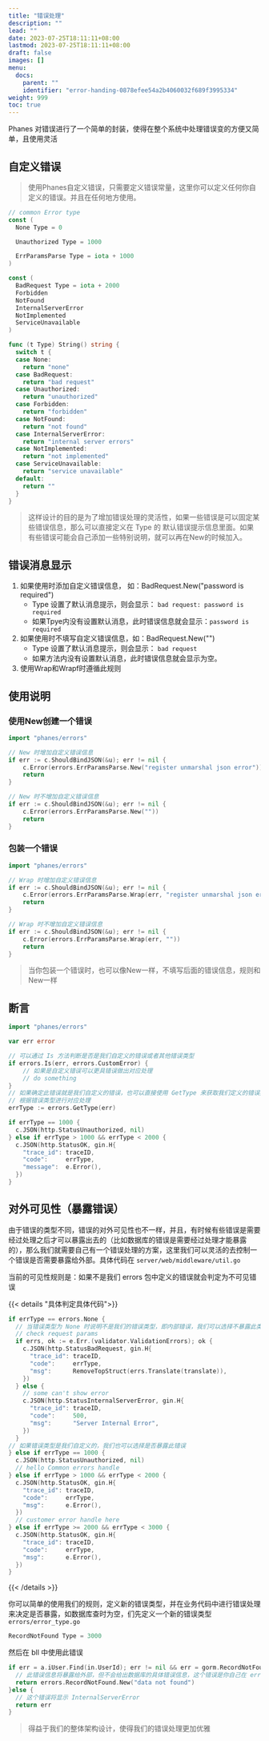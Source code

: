 ```yaml
---
title: "错误处理"
description: ""
lead: ""
date: 2023-07-25T18:11:11+08:00
lastmod: 2023-07-25T18:11:11+08:00
draft: false
images: []
menu:
  docs:
    parent: ""
    identifier: "error-handing-0878efee54a2b4060032f689f3995334"
weight: 999
toc: true
---
```


Phanes 对错误进行了一个简单的封装，使得在整个系统中处理错误变的方便又简单，且使用灵活

## 自定义错误

> 使用Phanes自定义错误，只需要定义错误常量，这里你可以定义任何你自定义的错误。并且在任何地方使用。

```Go
// common Error type
const (
  None Type = 0

  Unauthorized Type = 1000

  ErrParamsParse Type = iota + 1000
)

const (
  BadRequest Type = iota + 2000
  Forbidden
  NotFound
  InternalServerError
  NotImplemented
  ServiceUnavailable
)

func (t Type) String() string {
  switch t {
  case None:
    return "none"
  case BadRequest:
    return "bad request"
  case Unauthorized:
    return "unauthorized"
  case Forbidden:
    return "forbidden"
  case NotFound:
    return "not found"
  case InternalServerError:
    return "internal server errors"
  case NotImplemented:
    return "not implemented"
  case ServiceUnavailable:
    return "service unavailable"
  default:
    return ""
  }
}
```

> 这样设计的目的是为了增加错误处理的灵活性，如果一些错误是可以固定某些错误信息，那么可以直接定义在 Type 的 默认错误提示信息里面。如果有些错误可能会自己添加一些特别说明，就可以再在New的时候加入。

## 错误消息显示

1. 如果使用时添加自定义错误信息， 如：BadRequest.New("password is required")
    - Type 设置了默认消息提示，则会显示： `bad request: password is required`
    - 如果Tpye内没有设置默认消息，此时错误信息就会显示：`password is required`
2. 如果使用时不填写自定义错误信息，如：BadRequest.New("")
    - Type 设置了默认消息提示，则会显示： `bad request`
    - 如果方法内没有设置默认消息，此时错误信息就会显示为空。
3. 使用Wrap和Wrapf时遵循此规则

## 使用说明

### 使用New创建一个错误

```Go
import "phanes/errors"

// New 时增加自定义错误信息
if err := c.ShouldBindJSON(&u); err != nil {
    c.Error(errors.ErrParamsParse.New("register unmarshal json error"))
    return
}

// New 时不增加自定义错误信息
if err := c.ShouldBindJSON(&u); err != nil {
    c.Error(errors.ErrParamsParse.New(""))
    return
}

```

### 包装一个错误

```Go
import "phanes/errors"

// Wrap 时增加自定义错误信息
if err := c.ShouldBindJSON(&u); err != nil {
    c.Error(errors.ErrParamsParse.Wrap(err, "register unmarshal json error"))
    return
}

// Wrap 时不增加自定义错误信息
if err := c.ShouldBindJSON(&u); err != nil {
    c.Error(errors.ErrParamsParse.Wrap(err, ""))
    return
}

```

> 当你包装一个错误时，也可以像New一样，不填写后面的错误信息，规则和New一样

##  断言

```Go
import "phanes/errors"

var err error

// 可以通过 Is 方法判断是否是我们自定义的错误或者其他错误类型
if errors.Is(err, errors.CustomError) {
    // 如果是自定义错误可以更具错误做出对应处理
    // do something
}
// 如果确定此错误就是我们自定义的错误，也可以直接使用 GetType 来获取我们定义的错误类型
// 根据错误类型进行对应处理
errType := errors.GetType(err)

if errType == 1000 {
  c.JSON(http.StatusUnauthorized, nil)
} else if errType > 1000 && errType < 2000 {
  c.JSON(http.StatusOK, gin.H{
    "trace_id": traceID,
    "code":     errType,
    "message":  e.Error(),
  })
}

```

## 对外可见性（暴露错误）

由于错误的类型不同，错误的对外可见性也不一样，并且，有时候有些错误是需要经过处理之后才可以暴露出去的（比如数据库的错误是需要经过处理才能暴露的），那么我们就需要自己有一个错误处理的方案，这里我们可以灵活的去控制一个错误是否需要暴露给外部。具体代码在 `server/web/middleware/util.go` 

当前的可见性规则是：如果不是我们 errors 包中定义的错误就会判定为不可见错误

{{< details "具体判定具体代码">}}
```go
if errType == errors.None {
  // 当错误类型为 None 时说明不是我们的错误类型，即内部错误，我们可以选择不暴露此类错误
  // check request params
  if errs, ok := e.Err.(validator.ValidationErrors); ok {
    c.JSON(http.StatusBadRequest, gin.H{
      "trace_id": traceID,
      "code":     errType,
      "msg":      RemoveTopStruct(errs.Translate(translate)),
    })
  } else {
    // some can't show error
    c.JSON(http.StatusInternalServerError, gin.H{
      "trace_id": traceID,
      "code":     500,
      "msg":      "Server Internal Error",
    })
  }
// 如果错误类型是我们自定义的，我们也可以选择是否暴露此错误
} else if errType == 1000 {
  c.JSON(http.StatusUnauthorized, nil)
  // hello Common errors handle
} else if errType > 1000 && errType < 2000 {
  c.JSON(http.StatusOK, gin.H{
    "trace_id": traceID,
    "code":     errType,
    "msg":      e.Error(),
  })
  // customer error handle here
} else if errType >= 2000 && errType < 3000 {
  c.JSON(http.StatusOK, gin.H{
    "trace_id": traceID,
    "code":     errType,
    "msg":      e.Error(),
  })
}

```
{{< /details >}}

你可以简单的使用我们的规则，定义新的错误类型，并在业务代码中进行错误处理来决定是否暴露，如数据库查时为空，们先定义一个新的错误类型 `errors/error_type.go`
```go
RecordNotFound Type = 3000
```

然后在 bll 中使用此错误
```go
if err = a.iUser.Find(in.UserId); err != nil && err = gorm.RecordNotFound {
  // 此错误信息将暴露给外部，但不会给出数据库的具体错误信息，这个错误是你自己在 errors 包中定义的错误信息
  return errors.RecordNotFound.New("data not found")
}else {
  // 这个错误将显示 InternalServerError
  return err
}
```
> 得益于我们的整体架构设计，使得我们的错误处理更加优雅
